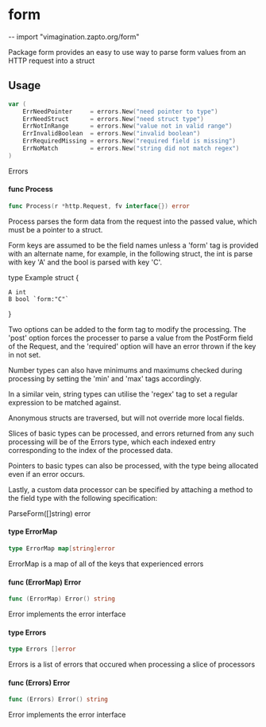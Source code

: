 # form
--
    import "vimagination.zapto.org/form"

Package form provides an easy to use way to parse form values from an HTTP
request into a struct

## Usage

```go
var (
	ErrNeedPointer     = errors.New("need pointer to type")
	ErrNeedStruct      = errors.New("need struct type")
	ErrNotInRange      = errors.New("value not in valid range")
	ErrInvalidBoolean  = errors.New("invalid boolean")
	ErrRequiredMissing = errors.New("required field is missing")
	ErrNoMatch         = errors.New("string did not match regex")
)
```
Errors

#### func  Process

```go
func Process(r *http.Request, fv interface{}) error
```
Process parses the form data from the request into the passed value, which must
be a pointer to a struct.

Form keys are assumed to be the field names unless a 'form' tag is provided with
an alternate name, for example, in the following struct, the int is parse with
key 'A' and the bool is parsed with key 'C'.

type Example struct {

    A int
    B bool `form:"C"`

}

Two options can be added to the form tag to modify the processing. The 'post'
option forces the processer to parse a value from the PostForm field of the
Request, and the 'required' option will have an error thrown if the key in not
set.

Number types can also have minimums and maximums checked during processing by
setting the 'min' and 'max' tags accordingly.

In a similar vein, string types can utilise the 'regex' tag to set a regular
expression to be matched against.

Anonymous structs are traversed, but will not override more local fields.

Slices of basic types can be processed, and errors returned from any such
processing will be of the Errors type, which each indexed entry corresponding to
the index of the processed data.

Pointers to basic types can also be processed, with the type being allocated
even if an error occurs.

Lastly, a custom data processor can be specified by attaching a method to the
field type with the following specification:

ParseForm([]string) error

#### type ErrorMap

```go
type ErrorMap map[string]error
```

ErrorMap is a map of all of the keys that experienced errors

#### func (ErrorMap) Error

```go
func (ErrorMap) Error() string
```
Error implements the error interface

#### type Errors

```go
type Errors []error
```

Errors is a list of errors that occured when processing a slice of processors

#### func (Errors) Error

```go
func (Errors) Error() string
```
Error implements the error interface

